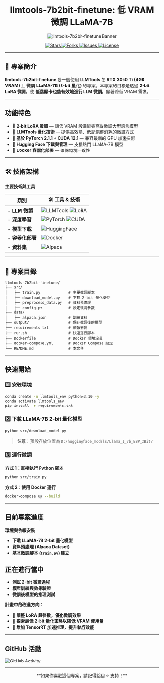<h1 align="center"> llmtools-7b2bit-finetune: 低 VRAM 微調 LLaMA-7B</h1>

<p align="center">
  <img src="https://capsule-render.vercel.app/api?type=waving&color=gradient&height=200&section=header&text=llmtools-7b2bit-finetune&fontSize=50&animation=fadeIn" alt="llmtools-7b2bit-finetune Banner"/>
</p>

<p align="center">
<a href="https://github.com/Y-L-work/llmtools-7b2bit-finetune/stargazers">
  <img src="https://img.shields.io/github/stars/Y-L-work/llmtools-7b2bit-finetune?style=social" alt="Stars">
</a>
<a href="https://github.com/Y-L-work/llmtools-7b2bit-finetune/network/members">
  <img src="https://img.shields.io/github/forks/Y-L-work/llmtools-7b2bit-finetune?style=social" alt="Forks">
</a>
<a href="https://github.com/Y-L-work/llmtools-7b2bit-finetune/issues">
  <img src="https://img.shields.io/github/issues/Y-L-work/llmtools-7b2bit-finetune" alt="Issues">
</a>
<a href="https://github.com/Y-L-work/llmtools-7b2bit-finetune/blob/main/LICENSE">
  <img src="https://img.shields.io/github/license/Y-L-work/llmtools-7b2bit-finetune" alt="License">
</a>
</p>

---

## 📖 專案簡介

 **llmtools-7b2bit-finetune** 是一個使用 **LLMTools** 在 **RTX 3050 Ti (4GB VRAM)** 上 **微調 LLaMA-7B (2-bit 量化)** 的專案。本專案的目標是透過 **2-bit LoRA 微調**，使 **低階顯卡也能有效地進行 LLM 微調**，顯著降低 VRAM 需求。

---

##  功能特色

- 🔹 **2-bit LoRA 微調** — 讓低 VRAM 設備能夠高效微調大型語言模型
- 🔹 **LLMTools 量化技術** — 提供高效能、低記憶體消耗的微調方式
- 🔹 **基於 PyTorch 2.1.1 + CUDA 12.1** — 兼容最新的 GPU 加速技術
- 🔹 **Hugging Face 下載與管理** — 支援熱門 LLaMA-7B 模型
- 🔹 **Docker 容器化部署** — 確保環境一致性

---

## 🛠️ 技術架構

**主要技術與工具**

| 類別 | 🛠️ 工具 & 技術 |
|--------|----------------------|
|- **LLM 微調** | ![LLMTools](https://img.shields.io/badge/LLMTools-2bit-blue?style=for-the-badge&logo=ai) ![LoRA](https://img.shields.io/badge/LoRA-Optimization-orange?style=for-the-badge) |
|- **深度學習** | ![PyTorch](https://img.shields.io/badge/PyTorch-2.1.1-red?style=for-the-badge&logo=pytorch) ![CUDA](https://img.shields.io/badge/CUDA-12.1-green?style=for-the-badge) |
|- **模型下載** | ![HuggingFace](https://img.shields.io/badge/HuggingFace-FFD700?style=for-the-badge&logo=huggingface&logoColor=black) |
|- **容器化部署** | ![Docker](https://img.shields.io/badge/Docker-2496ED?style=for-the-badge&logo=docker&logoColor=white) |
|- **資料集** | ![Alpaca](https://img.shields.io/badge/Alpaca-Dataset-lightblue?style=for-the-badge) |

---

## 📂 專案目錄

```plaintext
llmtools-7b2bit-finetune/
├── src/
│   ├── train.py             # 主要微調腳本
│   ├── download_model.py    # 下載 2-bit 量化模型
│   ├── preprocess_data.py   # 資料預處理
│   ├── config.py            # 設定微調參數
├── data/
│   ├── alpaca.json          # 訓練資料
├── output/                  # 保存微調後的模型
├── requirements.txt         # 依賴安裝
├── run.sh                   # 快速運行腳本
├── Dockerfile               # Docker 環境定義
├── docker-compose.yml       # Docker Compose 設定
└── README.md                # 本文件
```

---

##  快速開始

### 1️⃣ 安裝環境
```bash
conda create -n llmtools_env python=3.10 -y
conda activate llmtools_env
pip install -r requirements.txt
```

### 2️⃣ 下載 LLaMA-7B 2-bit 量化模型
```bash
python src/download_model.py
```
> **注意**：預設存放位置為 `D:/huggingface_models/Llama_1_7b_E8P_2Bit/`

### 3️⃣ 運行微調

**方式 1：直接執行 Python 腳本**
```bash
python src/train.py
```

**方式 2：使用 Docker 運行**
```bash
docker-compose up --build
```

---

##  目前專案進度

**環境與依賴安裝**  
- **下載 LLaMA-7B 2-bit 量化模型**  
- **資料預處理 (Alpaca Dataset)**  
- **基本微調腳本 (`train.py`) 建立**
##  正在進行當中
- **測試 2-bit 微調過程**  
- **模型訓練與效果驗證**  
- **微調後模型的推理測試**  

**計畫中的改進方向：**
- 🔹 **調整 LoRA 超參數，優化微調效果**
- 🔹 **探索最佳 2-bit 量化策略以降低 VRAM 使用量**
- 🔹 **增加 TensorRT 加速推理，提升執行效能**

---

## GitHub 活動

![GitHub Activity](https://github-readme-activity-graph.vercel.app/graph?username=Y-L-work&theme=react-dark)

---

<p align="center">
  **如果你喜歡這個專案，請記得給個 ⭐ 支持！**
</p>
